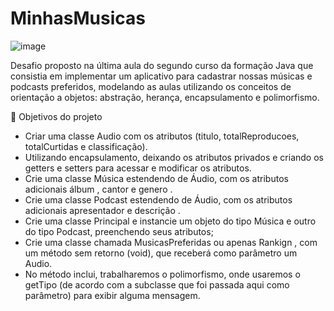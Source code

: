 # MinhasMusicas
![image](https://github.com/EmersonArruda99/MinhasMusicas/assets/158368726/7de6e4b7-0eb9-4baf-b381-f5f2d8ed8669)

Desafio proposto na última aula do segundo curso da formação Java que consistia em implementar um aplicativo para cadastrar nossas músicas e podcasts preferidos, modelando as aulas utilizando os conceitos de orientação a objetos: abstração, herança, encapsulamento e polimorfismo.

🔨 Objetivos do projeto
- Criar uma classe Audio com os atributos (titulo, totalReproducoes, totalCurtidas e classificação).
- Utilizando encapsulamento, deixando os atributos privados e criando os getters e setters para acessar e modificar os atributos.
- Crie uma classe Música estendendo de Áudio, com os atributos adicionais álbum , cantor e genero .
- Crie uma classe Podcast estendendo de Áudio, com os atributos adicionais apresentador e descrição .
- Crie uma classe Principal e instancie um objeto do tipo Música e outro do tipo Podcast, preenchendo seus atributos;
- Crie uma classe chamada MusicasPreferidas ou apenas Rankign , com um método sem retorno (void), que receberá como parâmetro um Audio.
- No método inclui, trabalharemos o polimorfismo, onde usaremos o getTipo (de acordo com a subclasse que foi passada aqui como parâmetro) para exibir alguma mensagem. 
